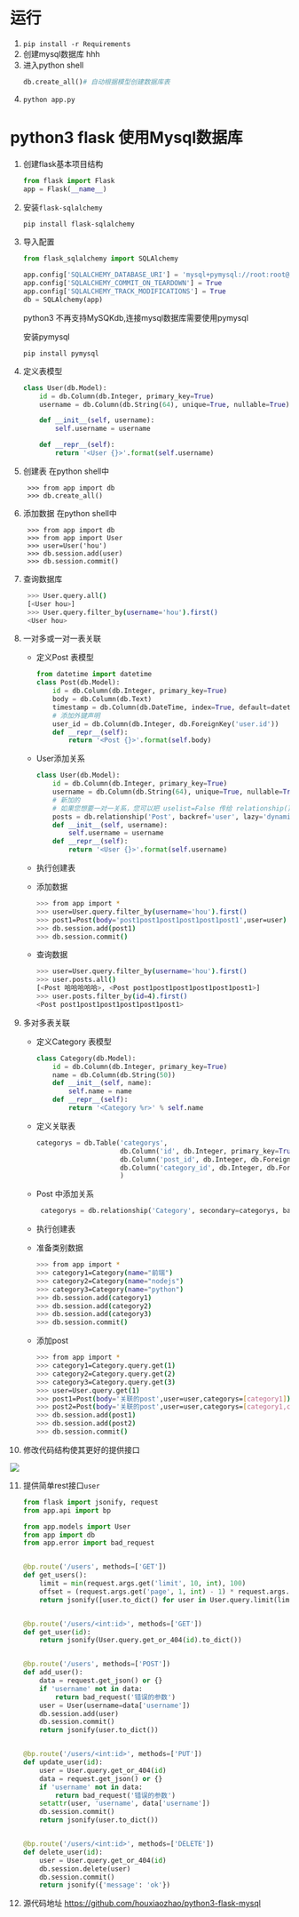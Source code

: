 # 运行

1. ```pip install -r Requirements```
2. 创建mysql数据库 hhh
3. 进入python shell
    ```python
    db.create_all()# 自动根据模型创建数据库表
    ```
4. ```python app.py```

# python3 flask 使用Mysql数据库

1. 创建flask基本项目结构

    ```python
    from flask import Flask
    app = Flask(__name__)
    ```

2. 安装`flask-sqlalchemy`
    ```commandline
    pip install flask-sqlalchemy
    ```

3. 导入配置
    ```python
    from flask_sqlalchemy import SQLAlchemy
     
    app.config['SQLALCHEMY_DATABASE_URI'] = 'mysql+pymysql://root:root@localhost/hhh'
    app.config['SQLALCHEMY_COMMIT_ON_TEARDOWN'] = True
    app.config['SQLALCHEMY_TRACK_MODIFICATIONS'] = True
    db = SQLAlchemy(app)
    ```
   python3 不再支持MySQKdb,连接mysql数据库需要使用pymysql

   安装pymysql

   `pip install pymysql`

4. 定义表模型
    ```python
    class User(db.Model):
        id = db.Column(db.Integer, primary_key=True)
        username = db.Column(db.String(64), unique=True, nullable=True)
    
        def __init__(self, username):
            self.username = username
    
        def __repr__(self):
            return '<User {}>'.format(self.username)
    ```

5. 创建表 在python shell中

   ```commandline
    >>> from app import db
    >>> db.create_all()
   ```

6. 添加数据 在python shell中
   ```commandline
    >>> from app import db
    >>> from app import User
    >>> user=User('hou')
    >>> db.session.add(user)
    >>> db.session.commit()
   ```

7. 查询数据库

   ```bash
    >>> User.query.all()
    [<User hou>]
    >>> User.query.filter_by(username='hou').first()
    <User hou>
   ```

8. 一对多或一对一表关联

    - 定义Post 表模型

      ```python
      from datetime import datetime
      class Post(db.Model):
          id = db.Column(db.Integer, primary_key=True)
          body = db.Column(db.Text)
          timestamp = db.Column(db.DateTime, index=True, default=datetime.utcnow)
          # 添加外键声明
          user_id = db.Column(db.Integer, db.ForeignKey('user.id'))
          def __repr__(self):
              return '<Post {}>'.format(self.body)
      ```

    - User添加关系

      ```python
      class User(db.Model):
          id = db.Column(db.Integer, primary_key=True)
          username = db.Column(db.String(64), unique=True, nullable=True)
          # 新加的
          # 如果您想要一对一关系，您可以把 uselist=False 传给 relationship() 。
          posts = db.relationship('Post', backref='user', lazy='dynamic')
          def __init__(self, username):
              self.username = username
          def __repr__(self):
              return '<User {}>'.format(self.username)
      ```

    - 执行创建表

    - 添加数据

      ```bash
      >>> from app import *
      >>> user=User.query.filter_by(username='hou').first()
      >>> post1=Post(body='post1post1post1post1post1post1',user=user)
      >>> db.session.add(post1)
      >>> db.session.commit()
      ```

    - 查询数据

      ```bash
      >>> user=User.query.filter_by(username='hou').first()
      >>> user.posts.all()
      [<Post 哈哈哈哈哈>, <Post post1post1post1post1post1post1>]
      >>> user.posts.filter_by(id=4).first()
      <Post post1post1post1post1post1post1>
      ```

9. 多对多表关联

    - 定义Category 表模型

      ```python
      class Category(db.Model):
          id = db.Column(db.Integer, primary_key=True)
          name = db.Column(db.String(50))
          def __init__(self, name):
              self.name = name
          def __repr__(self):
              return '<Category %r>' % self.name
      ```

    - 定义关联表

      ```python
      categorys = db.Table('categorys',
                           db.Column('id', db.Integer, primary_key=True),
                           db.Column('post_id', db.Integer, db.ForeignKey('post.id')),
                           db.Column('category_id', db.Integer, db.ForeignKey('category.id'))
                           )
      ```

    - Post 中添加关系

      ```python
       categorys = db.relationship('Category', secondary=categorys, backref=db.backref('posts', lazy='dynamic'))
      ```

    - 执行创建表

    - 准备类别数据

      ```bash
      >>> from app import *
      >>> category1=Category(name="前端")
      >>> category2=Category(name="nodejs")
      >>> category3=Category(name="python")
      >>> db.session.add(category1)
      >>> db.session.add(category2)
      >>> db.session.add(category3)
      >>> db.session.commit()
      ```

    - 添加post

      ```bash
      >>> from app import *
      >>> category1=Category.query.get(1)
      >>> category2=Category.query.get(2)
      >>> category3=Category.query.get(3)
      >>> user=User.query.get(1)
      >>> post1=Post(body='关联的post',user=user,categorys=[category1])
      >>> post2=Post(body='关联的post',user=user,categorys=[category1,category2,category3])
      >>> db.session.add(post1)
      >>> db.session.add(post2)
      >>> db.session.commit()
      ```

10. 修改代码结构使其更好的提供接口

![](http://obr4xf51d.bkt.clouddn.com/18-8-25/83459102.jpg)

11. 提供简单rest接口`user`

    ```python
    from flask import jsonify, request
    from app.api import bp
    
    from app.models import User
    from app import db
    from app.error import bad_request
    
    
    @bp.route('/users', methods=['GET'])
    def get_users():
        limit = min(request.args.get('limit', 10, int), 100)
        offset = (request.args.get('page', 1, int) - 1) * request.args.get('limit', 10, int)
        return jsonify([user.to_dict() for user in User.query.limit(limit).offset(offset).all()])
    
    
    @bp.route('/users/<int:id>', methods=['GET'])
    def get_user(id):
        return jsonify(User.query.get_or_404(id).to_dict())
    
    
    @bp.route('/users', methods=['POST'])
    def add_user():
        data = request.get_json() or {}
        if 'username' not in data:
            return bad_request('错误的参数')
        user = User(username=data['username'])
        db.session.add(user)
        db.session.commit()
        return jsonify(user.to_dict())
    
    
    @bp.route('/users/<int:id>', methods=['PUT'])
    def update_user(id):
        user = User.query.get_or_404(id)
        data = request.get_json() or {}
        if 'username' not in data:
            return bad_request('错误的参数')
        setattr(user, 'username', data['username'])
        db.session.commit()
        return jsonify(user.to_dict())
    
    
    @bp.route('/users/<int:id>', methods=['DELETE'])
    def delete_user(id):
        user = User.query.get_or_404(id)
        db.session.delete(user)
        db.session.commit()
        return jsonify({'message': 'ok'})
    
    ```

12. 源代码地址 https://github.com/houxiaozhao/python3-flask-mysql